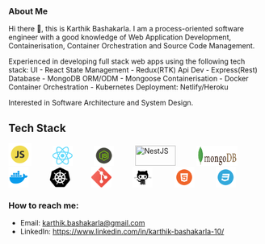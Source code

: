 ### About Me

Hi there 👋, this is Karthik Bashakarla. I am a process-oriented software engineer with a good knowledge of Web Application Development, Containerisation, Container Orchestration and Source Code Management.

Experienced in developing full stack web apps using the following tech stack:
UI - React
State Management - Redux(RTK)
Api Dev - Express(Rest)
Database - MongoDB
ORM/ODM - Mongoose
Containerisation - Docker
Container Orchestration - Kubernetes
Deployment: Netlify/Heroku

Interested in Software Architecture and System Design. 

## Tech Stack

<img src="logos/js-logo.svg" title="JavaScript" width="45" height="45">&emsp;&emsp;&emsp;<img src="logos/react-logo.svg" title="React" width="40" height="40">&emsp;&emsp;&emsp;<img src="logos/nodejs-logo.svg" title="Node" width="40" height="40">&emsp;&emsp;&emsp;<img src="https://nestjs.com/img/logo_text.svg" title="NestJS" width="80" height="40">&emsp;&emsp;&emsp;<img src="logos/mongoDB-logo.svg" title="MongoDB" width="80" height="40">&emsp;&emsp;&emsp;<img src="logos/docker-logo.svg" title="Docker" width="40" height="40">&emsp;&emsp;&emsp;<img src="logos/k8s-logo.svg" title="Kubernetes" width="40" height="40">&emsp;&emsp;&emsp;<img src="logos/git-logo.svg" title="Git Version Control" width="40" height="40">&emsp;&emsp;&emsp;<img src="logos/github-logo2.svg" title="GitHub" width="40" height="40">&emsp;&emsp;&emsp;<img src="logos/html-logo.svg" title="HTML" width="40" height="40">&emsp;&emsp;&emsp;<img src="logos/css-logo.svg" title="CSS" width="40" height="40">


### How to reach me: 

  - Email: karthik.bashakarla@gmail.com
  - LinkedIn: https://www.linkedin.com/in/karthik-bashakarla-10/
 
<!--
**Karthik-Bashakarla/Karthik-Bashakarla** is a ✨ _special_ ✨ repository because its `README.md` (this file) appears on your GitHub profile.

Here are some ideas to get you started:

- 🔭 I’m currently working on ...
- 🌱 I’m currently learning ...
- 👯 I’m looking to collaborate on ...
- 🤔 I’m looking for help with ...
- 💬 Ask me about ...
- 📫 How to reach me: ...
- 😄 Pronouns: ...
- ⚡ Fun fact: ...
-->
